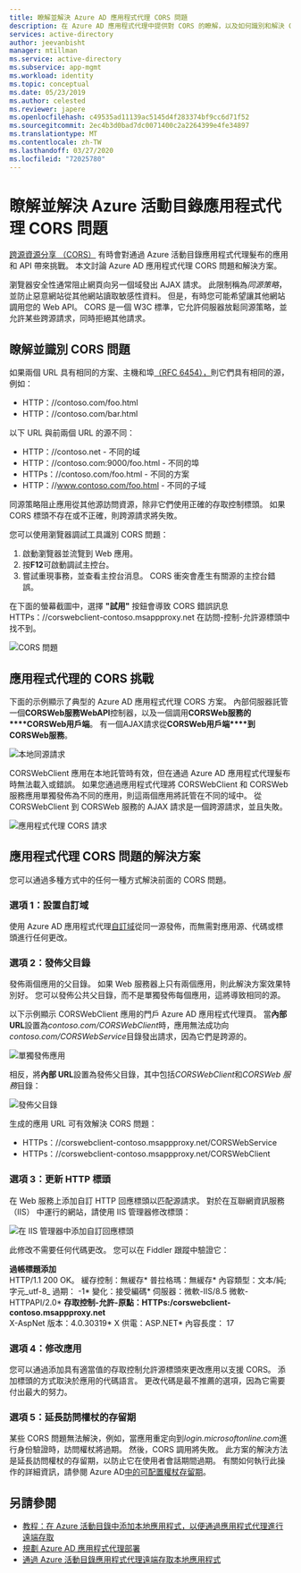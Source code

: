 ```yaml
---
title: 瞭解並解決 Azure AD 應用程式代理 CORS 問題
description: 在 Azure AD 應用程式代理中提供對 CORS 的瞭解，以及如何識別和解決 CORS 問題。
services: active-directory
author: jeevanbisht
manager: mtillman
ms.service: active-directory
ms.subservice: app-mgmt
ms.workload: identity
ms.topic: conceptual
ms.date: 05/23/2019
ms.author: celested
ms.reviewer: japere
ms.openlocfilehash: c49535ad11139ac5145d4f283374bf9cc6d71f52
ms.sourcegitcommit: 2ec4b3d0bad7dc0071400c2a2264399e4fe34897
ms.translationtype: MT
ms.contentlocale: zh-TW
ms.lasthandoff: 03/27/2020
ms.locfileid: "72025780"
---
```

# <a name="understand-and-solve-azure-active-directory-application-proxy-cors-issues"></a>瞭解並解決 Azure 活動目錄應用程式代理 CORS 問題

[跨源資源分享 （CORS）](https://www.w3.org/TR/cors/) 有時會對通過 Azure 活動目錄應用程式代理髮布的應用和 API 帶來挑戰。 本文討論 Azure AD 應用程式代理 CORS 問題和解決方案。

瀏覽器安全性通常阻止網頁向另一個域發出 AJAX 請求。 此限制稱為*同源策略*，並防止惡意網站從其他網站讀取敏感性資料。 但是，有時您可能希望讓其他網站調用您的 Web API。 CORS 是一個 W3C 標準，它允許伺服器放鬆同源策略，並允許某些跨源請求，同時拒絕其他請求。

## <a name="understand-and-identify-cors-issues"></a>瞭解並識別 CORS 問題

如果兩個 URL 具有相同的方案、主機和埠[（RFC 6454），](https://tools.ietf.org/html/rfc6454)則它們具有相同的源，例如：

-   HTTP：\//contoso.com/foo.html
-   HTTP：\//contoso.com/bar.html

以下 URL 與前兩個 URL 的源不同：

-   HTTP：\//contoso.net - 不同的域
-   HTTP：\//contoso.com:9000/foo.html - 不同的埠
-   HTTPs：\//contoso.com/foo.html - 不同的方案
-   HTTP：\//www.contoso.com/foo.html - 不同的子域

同源策略阻止應用從其他源訪問資源，除非它們使用正確的存取控制標頭。 如果 CORS 標頭不存在或不正確，則跨源請求將失敗。 

您可以使用瀏覽器調試工具識別 CORS 問題：

1. 啟動瀏覽器並流覽到 Web 應用。
1. 按**F12**可啟動調試主控台。
1. 嘗試重現事務，並查看主控台消息。 CORS 衝突會產生有關源的主控台錯誤。

在下面的螢幕截圖中，選擇 **"試用"** 按鈕會導致 CORS 錯誤訊息 HTTPs：\//corswebclient-contoso.msappproxy.net 在訪問-控制-允許源標頭中找不到。

![CORS 問題](./media/application-proxy-understand-cors-issues/image3.png)

## <a name="cors-challenges-with-application-proxy"></a>應用程式代理的 CORS 挑戰

下面的示例顯示了典型的 Azure AD 應用程式代理 CORS 方案。 內部伺服器託管一個**CORSWeb服務WebAPI**控制器，以及一個調用**CORSWeb服務的****CORSWeb用戶端**。 有一個AJAX請求從**CORSWeb用戶端****到CORSWeb服務**。

![本地同源請求](./media/application-proxy-understand-cors-issues/image1.png)

CORSWebClient 應用在本地託管時有效，但在通過 Azure AD 應用程式代理髮布時無法載入或錯誤。 如果您通過應用程式代理將 CORSWebClient 和 CORSWeb 服務應用單獨發佈為不同的應用，則這兩個應用將託管在不同的域中。 從 CORSWebClient 到 CORSWeb 服務的 AJAX 請求是一個跨源請求，並且失敗。

![應用程式代理 CORS 請求](./media/application-proxy-understand-cors-issues/image2.png)

## <a name="solutions-for-application-proxy-cors-issues"></a>應用程式代理 CORS 問題的解決方案

您可以通過多種方式中的任何一種方式解決前面的 CORS 問題。

### <a name="option-1-set-up-a-custom-domain"></a>選項 1：設置自訂域

使用 Azure AD 應用程式代理[自訂域](https://docs.microsoft.com/azure/active-directory/active-directory-application-proxy-custom-domains)從同一源發佈，而無需對應用源、代碼或標頭進行任何更改。 

### <a name="option-2-publish-the-parent-directory"></a>選項 2：發佈父目錄

發佈兩個應用的父目錄。 如果 Web 服務器上只有兩個應用，則此解決方案效果特別好。 您可以發佈公共父目錄，而不是單獨發佈每個應用，這將導致相同的源。

以下示例顯示 CORSWebClient 應用的門戶 Azure AD 應用程式代理頁。  當**內部 URL**設置為*contoso.com/CORSWebClient*時，應用無法成功向*contoso.com/CORSWebService*目錄發出請求，因為它們是跨源的。 

![單獨發佈應用](./media/application-proxy-understand-cors-issues/image4.png)

相反，將**內部 URL**設置為發佈父目錄，其中包括*CORSWebClient*和*CORSWeb 服務*目錄：

![發佈父目錄](./media/application-proxy-understand-cors-issues/image5.png)

生成的應用 URL 可有效解決 CORS 問題：

- HTTPs：\//corswebclient-contoso.msappproxy.net/CORSWebService
- HTTPs：\//corswebclient-contoso.msappproxy.net/CORSWebClient

### <a name="option-3-update-http-headers"></a>選項 3：更新 HTTP 標頭

在 Web 服務上添加自訂 HTTP 回應標頭以匹配源請求。 對於在互聯網資訊服務 （IIS） 中運行的網站，請使用 IIS 管理器修改標頭：

![在 IIS 管理器中添加自訂回應標頭](./media/application-proxy-understand-cors-issues/image6.png)

此修改不需要任何代碼更改。 您可以在 Fiddler 跟蹤中驗證它：

**過帳標題添加**\
HTTP/1.1 200 OK。
緩存控制：無緩存*
普拉格瑪：無緩存*
內容類型：文本/純;字元_utf-8_
過期： -1*
變化：接受編碼*
伺服器：微軟-IIS/8.5 微軟-HTTPAPI/2.0*
**存取控制-允許-原點：HTTPs\:/corswebclient-contoso.msappproxy.net**\
X-AspNet 版本：4.0.30319*
X 供電：ASP.NET*
內容長度： 17

### <a name="option-4-modify-the-app"></a>選項 4：修改應用

您可以通過添加具有適當值的存取控制允許源標頭來更改應用以支援 CORS。 添加標頭的方式取決於應用的代碼語言。 更改代碼是最不推薦的選項，因為它需要付出最大的努力。

### <a name="option-5-extend-the-lifetime-of-the-access-token"></a>選項 5：延長訪問權杖的存留期

某些 CORS 問題無法解決，例如，當應用重定向到*login.microsoftonline.com*進行身份驗證時，訪問權杖將過期。 然後，CORS 調用將失敗。 此方案的解決方法是延長訪問權杖的存留期，以防止它在使用者會話期間過期。 有關如何執行此操作的詳細資訊，請參閱 Azure AD[中的可配置權杖存留期](../develop/active-directory-configurable-token-lifetimes.md)。

## <a name="see-also"></a>另請參閱
- [教程：在 Azure 活動目錄中添加本地應用程式，以便通過應用程式代理進行遠端存取](application-proxy-add-on-premises-application.md) 
- [規劃 Azure AD 應用程式代理部署](application-proxy-deployment-plan.md) 
- [通過 Azure 活動目錄應用程式代理遠端存取本地應用程式](application-proxy.md) 

